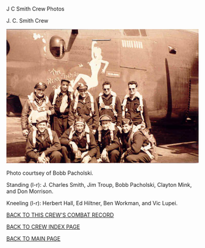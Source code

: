 
J C Smith Crew Photos






 




J. C. Smith Crew  
  

![](SmithJC.jpg)  

 Photo courtsey of Bobb Pacholski.  

Standing (l-r): J. Charles Smith, Jim Troup, Bobb Pacholski, Clayton Mink, and Don Morrison.  

Kneeling (l-r): Herbert Hall, Ed Hiltner, Ben Workman, and Vic Lupei.  
  

[BACK TO THIS CREW'S COMBAT RECORD](ValorToVictory/crews/SmithJC.md)  

[BACK TO CREW INDEX PAGE](ValorToVictory/000crews.md)  

[BACK TO MAIN PAGE](ValorToVictory/index.html)


